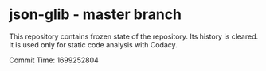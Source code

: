 # json-glib - master branch

This repository contains frozen state of the repository.
Its history is cleared. It is used only for static code
analysis with Codacy.

Commit Time: 1699252804